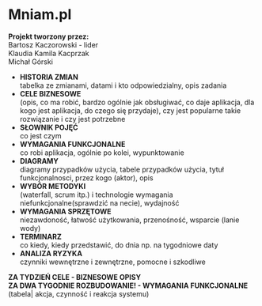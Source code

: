 # Mniam.pl
<b>Projekt tworzony przez:</b> </br>
Bartosz Kaczorowski - lider </br>
Klaudia Kamila Kacprzak </br>
Michał Górski </br>

- <b>HISTORIA ZMIAN</b> </br> tabelka ze zmianami, datami i kto odpowiedzialny, opis zadania </br>
- <b>CELE BIZNESOWE</b> </br> (opis, co ma robić, bardzo ogólnie jak obsługiwać, co daje aplikacja, dla kogo jest aplikacja, do czego się przydaje), 
  czy jest popularne takie rozwiązanie i czy jest potrzebne </br>
- <b>SŁOWNIK POJĘĆ</b> </br> co jest czym </br>
- <b>WYMAGANIA FUNKCJONALNE </b> </br> co robi aplikacja, ogólnie po kolei, wypunktowanie </br>
- <b>DIAGRAMY</b> </br> diagramy przypadków użycia, tabele przypadków użycia, 
  tytuł funkcjonalnosci, przez kogo (aktor), opis </br>
- <b>WYBÓR METODYKI</b> </br> (waterfall, scrum itp.) i technologie
wymagania niefunkcjonalne(sprawdzić na necie), wydajność </br>
- <b>WYMAGANIA SPRZĘTOWE</b> </br> niezawdoność, łatwość użytkowania, przenośność, wsparcie (lanie wody) </br>
- <b>TERMINARZ</b> </br> co kiedy, kiedy przedstawić, do dnia np. na tygodniowe daty </br>
- <b>ANALIZA RYZYKA</b> </br> czynniki wewnętrzne i zewnętrzne, pomocne i szkodliwe </br>

<b>ZA TYDZIEŃ CELE - BIZNESOWE OPISY</b> </br>
<b>ZA DWA TYGODNIE ROZBUDOWANIE! - WYMAGANIA FUNKCJONALNE</b> (tabela| akcja, czynność i reakcja systemu)
